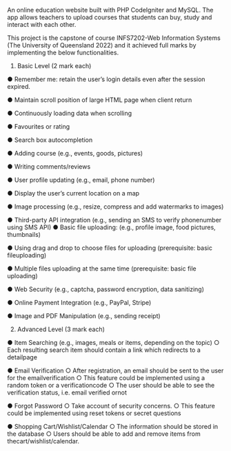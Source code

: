 An online education website built with PHP CodeIgniter and MySQL. The app allows teachers to upload courses that students can buy, study and interact with each other.

This project is the capstone of course INFS7202-Web Information Systems (The University of Queensland 2022) and it achieved full marks by implementing the below functionalities.

1. Basic Level (2 mark each)

● Remember me: retain the user’s login details even after the session expired.

● Maintain scroll position of large HTML page when client return

● Continuously loading data when scrolling

● Favourites or rating

● Search box autocompletion

● Adding course (e.g., events, goods, pictures)

● Writing comments/reviews

● User profile updating (e.g., email, phone number)

● Display the user’s current location on a map

● Image processing (e.g., resize, compress and add watermarks to images)

● Third-party API integration (e.g., sending an SMS to verify phonenumber using SMS API) ● Basic file uploading: (e.g., profile image, food pictures, thumbnails)

● Using drag and drop to choose files for uploading (prerequisite: basic fileuploading)

● Multiple files uploading at the same time (prerequisite: basic file uploading)

● Web Security (e.g., captcha, password encryption, data sanitizing)

● Online Payment Integration (e.g., PayPal, Stripe)

● Image and PDF Manipulation (e.g., sending receipt)


2. Advanced Level (3 mark each)

● Item Searching (e.g., images, meals or items, depending on the topic)
○ Each resulting search item should contain a link which redirects to a detailpage

● Email Verification
○ After registration, an email should be sent to the user for the emailverification
○ This feature could be implemented using a random token or a verificationcode
○ The user should be able to see the verification status, i.e. email verified ornot

● Forgot Password
○ Take account of security concerns.
○ This feature could be implemented using reset tokens or secret questions

● Shopping Cart/Wishlist/Calendar
○ The information should be stored in the database
○ Users should be able to add and remove items from thecart/wishlist/calendar.
